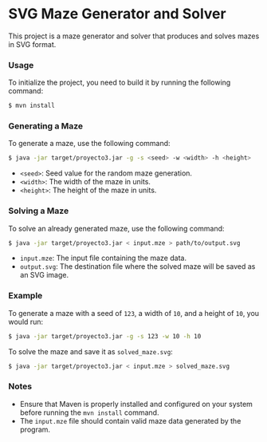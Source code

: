 # SVG Maze Generator and Solver

This project is a maze generator and solver that produces and solves mazes in SVG format.

### Usage

To initialize the project, you need to build it by running the following command:

```bash
$ mvn install
```

### Generating a Maze

To generate a maze, use the following command:

```bash
$ java -jar target/proyecto3.jar -g -s <seed> -w <width> -h <height>
```

- `<seed>`: Seed value for the random maze generation.
- `<width>`: The width of the maze in units.
- `<height>`: The height of the maze in units.

### Solving a Maze

To solve an already generated maze, use the following command:

```bash
$ java -jar target/proyecto3.jar < input.mze > path/to/output.svg
```

- `input.mze`: The input file containing the maze data.
- `output.svg`: The destination file where the solved maze will be saved as an SVG image.

### Example

To generate a maze with a seed of `123`, a width of `10`, and a height of `10`, you would run:

```bash
$ java -jar target/proyecto3.jar -g -s 123 -w 10 -h 10
```

To solve the maze and save it as `solved_maze.svg`:

```bash
$ java -jar target/proyecto3.jar < input.mze > solved_maze.svg
```

### Notes

- Ensure that Maven is properly installed and configured on your system before running the `mvn install` command.
- The `input.mze` file should contain valid maze data generated by the program.
